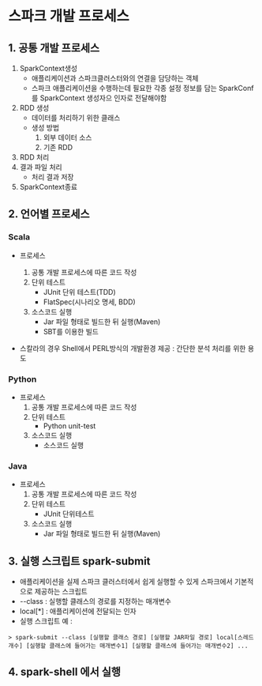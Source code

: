 # 스파크 개발 프로세스

## 1. 공통 개발 프로세스
1. SparkContext생성
    - 애플리케이션과 스파크클러스터와의 연결을 담당하는 객체
    - 스파크 애플리케이션을 수행하는데 필요한 각종 설정 정보를 담는 SparkConf를 SparkContext 생성자으 인자로 전달해야함
2. RDD 생성
    - 데이터를 처리하기 위한 클래스
    - 생성 방법
        1. 외부 데이터 소스
        2. 기존 RDD
3. RDD 처리
4. 결과 파일 처리
    - 처리 결과 저장
5. SparkContext종료

## 2. 언어별 프로세스
### Scala
* 프로세스
    1. 공통 개발 프로세스에 따른 코드 작성
    2. 단위 테스트
        - JUnit 단위 테스트(TDD)
        - FlatSpec(시나리오 명세, BDD)
    3. 소스코드 실행
        - Jar 파일 형태로 빌드한 뒤 실행(Maven)
        - SBT를 이용한 빌드
        
* 스칼라의 경우 Shell에서 PERL방식의 개발환경 제공 : 간단한 분석 처리를 위한 용도
    
### Python
* 프로세스
    1. 공통 개발 프로세스에 따른 코드 작성
    2. 단위 테스트
        - Python unit-test
    3. 소스코드 실행
        - 소스코드 실행

### Java
* 프로세스
    1. 공통 개발 프로세스에 따른 코드 작성
    2. 단위 테스트
        - JUnit 단위테스트
    3. 소스코드 실행
        - Jar 파일 형태로 빌드한 뒤 실행(Maven)
        
 ## 3. 실행 스크립트 spark-submit
 - 애플리케이션을 실제 스파크 클러스터에서 쉽게 실행할 수 있게 스파크에서 기본적으로 제공하는 스크립트
 - --class  : 실행할 클래스의 경로를 지정하는 매개변수
 - local[*] : 애플리케이션에 전달되는 인자
 - 실행 스크립트 예 :
 ````
 > spark-submit --class [실행할 클래스 경로] [실행할 JAR파일 경로] local[스레드 개수] [실행할 클래스에 들어가는 매개변수1] [실행할 클래스에 들어가는 매개변수2] ... 
 ````
 
 ## 4. spark-shell 에서 실행
 